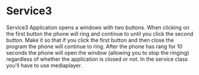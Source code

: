# Service3
Service3
Application opens a windows with two buttons. When clicking on the first button the phone will ring and continue to until you click the second button. Make it so that if you click the first button and then close the program the phone will continue to ring. After the phone has rang for 10 seconds the phone will open the window (allowing you to stop the ringing) regardless of whether the application is closed or not. In the service class you'll have to use mediaplayer.
